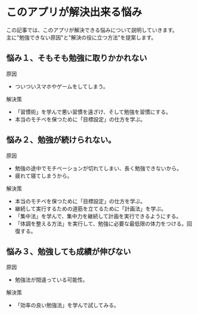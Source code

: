# このアプリが解決出来る悩み

この記事では、このアプリが解決できる悩みについて説明していきます。  
主に"勉強できない原因"と"解決の役に立つ方法"を提案します。

## 悩み１、そもそも勉強に取りかかれない

原因  
- ついついスマホやゲームをしてしまう。  

解決策  
- 「習慣術」を学んで悪い習慣を遠ざけ、そして勉強を習慣にする。
- 本当のモチベを保つために「目標設定」の仕方を学ぶ。


## 悩み２、勉強が続けられない。

原因  
- 勉強の途中でモチベーションが切れてしまい、長く勉強できないから。
- 疲れて寝てしまうから。

解決策
- 本当のモチベを保つために「目標設定」の仕方を学ぶ。
- 継続して実行するための道筋を立てるために「計画法」を学ぶ。
- 「集中法」を学んで、集中力を継続して計画を実行できるようにする。
- 「体調を整える方法」を実行して、勉強に必要な最低限の体力をつける。回復する。


## 悩み３、勉強しても成績が伸びない

原因
- 勉強法が間違っている可能性。

解決策
- 「効率の良い勉強法」を学んで試してみる。



